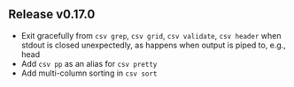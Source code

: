 ## Release v0.17.0

- Exit gracefully from `csv grep`, `csv grid`, `csv validate`, `csv header` when stdout is
  closed unexpectedly, as happens when output is piped to, e.g., head
- Add `csv pp` as an alias for `csv pretty`
- Add multi-column sorting in `csv sort`
